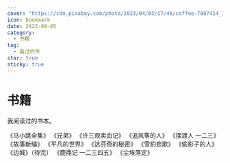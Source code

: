 ```yaml
---
cover: "https://cdn.pixabay.com/photo/2023/04/03/17/46/coffee-7897414_1280.jpg"
icon: bookmark
date: 2023-09-05
category:
  - 书籍
tag:
  - 看过的书
star: true
sticky: true
---
```


# 书籍

我阅读过的书本。

<!-- more -->

《马小跳全集》
《兄弟》
《许三观卖血记》
《追风筝的人》
《摆渡人 一二三》
《故事新编》
《平凡的世界》
《达芬奇的秘密》
《雪豹悲歌》
《偷影子的人》
《边城》（待完）
《鹿鼎记 一二三四五》
《尘埃落定》
